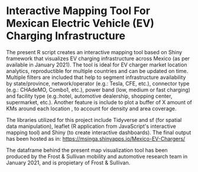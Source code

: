 # Interactive Mapping Tool For Mexican Electric Vehicle (EV) Charging Infrastructure
The present R script creates an interactive mapping tool based on Shiny framework that visualizes EV charging infrastructure across Mexico (as per available in January 2021). The tool is ideal for EV charger market location analytics, reproductible for multiple countries and can be updated on time. Multiple filters are included that help to segment infrastructure availability by state/province, network/operator (e.g.: Tesla, CFE, etc.), connector type (e.g.: CHAdeMO, Combo1, etc.), power band (low, medium or fast charging) and facility type (e.g.:hotel, automotive dealership, shopping center, supermarket, etc.). Another feature is include to plot a buffer of X amount of KMs around each location , to account for density and area coverage.

The libraries utilized for this project include Tidyverse and sf (for spatial data manipulation), leaflet (R application from JavaScript's interactive mapping tool) and Shiny (to create interactive dashboards). The final output has been hosted as in:
https://msinga.shinyapps.io/Mexico-EV-Chargers/

The dataframe behind the present map visualization tool has been produced by the Frost & Sullivan mobility and automotive research team in January 2021, and is propietary of Frost & Sullivan.
